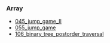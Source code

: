 ### Array
- [045_jump_game_II](../src/045_jump_game_II.cpp)
- [055_jump_game](../src/055_jump_game.cpp)
- [106_binary_tree_postorder_traversal](../src/106_binary_tree_postorder_traversal.cpp)